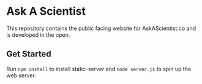 Ask A Scientist
===============

This repository contains the public facing website for AskAScientist.co 
and is developed in the open.

Get Started
-----------
Run `npm install` to install static-server and `node server.js` to spin up the web server.
